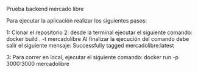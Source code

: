 Prueba backend mercado libre

Para ejecutar la aplicación realizar los siguientes pasos:

1: Clonar el repositorio
2: desde la terminal ejecutar el siguiente comando: docker build . -t mercadolibre
   Al finalizar la ejecución del comando debe salir el siguiente mensaje: Successfully tagged mercadolibre:latest

3: Para correr en local, ejecutar el siguiente comando: docker run -p 3000:3000 mercadolibre

 